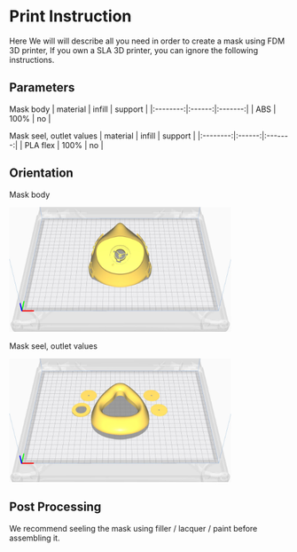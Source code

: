 # Print Instruction
Here We will will describe all you need in order to create a mask using FDM 3D printer, If you own a SLA 3D printer, you can ignore the following instructions. 

## Parameters

Mask body
| material | infill | support |
|:--------:|:------:|:-------:|
|    ABS   |  100%  |    no   |

Mask seel, outlet values
| material | infill | support |
|:--------:|:------:|:-------:|
|    PLA flex   |  100%  |    no   |

## Orientation

Mask body
<!-- ![Build plate](https://raw.githubusercontent.com/bennymeg/vGuard/master/assets/images/mask%20build%20plate.jpg) -->
<img src="https://raw.githubusercontent.com/bennymeg/vGuard/master/assets/images/mask%20build%20plate.jpg" alt="Build plate" width="400"/>

Mask seel, outlet values
<!-- ![Build plate](https://raw.githubusercontent.com/bennymeg/vGuard/master/assets/images/mask%20flex%20build%20plate.jpg) -->
<img src="https://raw.githubusercontent.com/bennymeg/vGuard/master/assets/images/mask%20flex%20build%20plate.jpg" alt="Build plate" width="400"/>

## Post Processing

We recommend seeling the mask using filler / lacquer / paint before assembling it.
